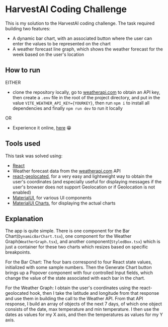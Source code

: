 # HarvestAI Coding Challenge

This is my solution to the HarvestAI coding challenge. The task required building two features:

- A dynamic bar chart, with an associated button where the user can enter the values to be represented on the chart
- A weather forecast line graph, which shows the weather forecast for the week based on the user's location

## How to run

EITHER

- clone the repository locally, go to [weatherapi.com](https://www.weatherapi.com/) to obtain an API key, then create a `.env` file in the root of the project directory, and put in the value `VITE_WEATHER_API_KEY={YOURKEY}`, then run `npm i` to install all dependencies and finally `npm run dev` to run it locally

OR

- Experience it online, [here](https://raduliviu.github.io/harvestai-charts/) 😁

## Tools used

This task was solved using:

- [React](https://react.dev/)
- Weather forecast data from the [weatherapi.com](https://www.weatherapi.com/) API
- [react-geolocated](https://github.com/no23reason/react-geolocated), for a very easy and lightweight way to obtain the user's coordinates (and especially useful for displaying messages if the user's browser does not support Geolocation or if Geolocation is not enabled)
- [MaterialUI](https://mui.com/material-ui/getting-started/), for various UI components
- [MaterialUI Charts](https://mui.com/x/react-charts/), for displaying the actual charts

## Explanation

The app is quite simple. There is one component for the Bar Chart(`DynamicBarChart.tsx`), one component for the Weather Graph(`WeatherGraph.tsx`), and another component(`StyledBox.tsx`) which is just a container for these two charts which resizes based on specific breakpoints.

For the Bar Chart:
The four bars correspond to four React state values, initialized with some sample numbers. Then the Generate Chart button brings up a Popover component with four controlled Input fields, which change the value of the state associated with each bar in the chart.

For the Weather Graph:
I obtain the user's coordinates using the react-geolocated hook, then I take the latitude and longitude from that response and use them in building the call to the Weather API. From that API response, I build an array of objects of the next 7 days, of which one object consists of the date, max temperature and min temperature. I then use the dates as values for my X axis, and then the temperatures as values for my Y axis.
